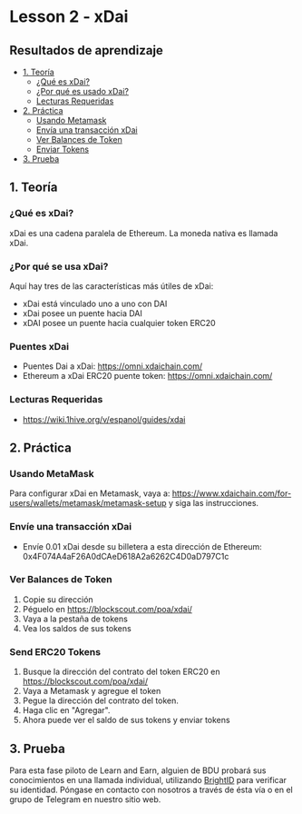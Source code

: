 # Lesson 2 - xDai

## Resultados de aprendizaje
- [1. Teoría](#1.-Teoría)
  - [¿Qué es xDai?](#Que-es-xDai)
  - [¿Por qué es usado xDai?](#Por-que-es-ussdo-xDai)
  - [Lecturas Requeridas](#Lecturas-Requeridas)
- [2. Práctica](#2.-Practica)
  - [Usando Metamask](#Usando-Metamask)
  - [Envía una transacción xDai](#Envia-una-transaccion-xDai)
  - [Ver Balances de Token](#Ver-balances-de-Token)
  - [Enviar Tokens](#Enviar-Tokens)
- [3. Prueba](#3.-Prueba)

## 1. Teoría
### ¿Qué es xDai?
xDai es una cadena paralela de Ethereum. La moneda nativa es llamada xDai. 

### ¿Por qué se usa xDai?
Aquí hay tres de las características más útiles de xDai:
- xDai está vinculado uno a uno con DAI
- xDai posee un puente hacia DAI
- xDAI posee un puente hacia cualquier token ERC20

### Puentes xDai 
- Puentes Dai a xDai: https://omni.xdaichain.com/
- Ethereum a xDai ERC20 puente token: https://omni.xdaichain.com/

### Lecturas Requeridas

- https://wiki.1hive.org/v/espanol/guides/xdai

## 2. Práctica
### Usando MetaMask
Para configurar xDai en Metamask, vaya a: https://www.xdaichain.com/for-users/wallets/metamask/metamask-setup y siga las instrucciones.

### Envíe una transacción xDai
- Envíe 0.01 xDai desde su billetera a esta dirección de Ethereum: 0x4F074A4aF26A0dCAeD618A2a6262C4D0aD797C1c

### Ver Balances de Token
1. Copie su dirección
 2. Péguelo en https://blockscout.com/poa/xdai/
 3. Vaya a la pestaña de tokens
 4. Vea los saldos de sus tokens

### Send ERC20 Tokens
1. Busque la dirección del contrato del token ERC20 en https://blockscout.com/poa/xdai/
 2. Vaya a Metamask y agregue el token
 3. Pegue la dirección del contrato del token.
 4. Haga clic en "Agregar".
 5. Ahora puede ver el saldo de sus tokens y enviar tokens

## 3. Prueba
Para esta fase piloto de Learn and Earn, alguien de BDU probará sus conocimientos en una llamada individual, utilizando [BrightID](https://www.brightid.org/) para verificar su identidad.  Póngase en contacto con nosotros a través de ésta vía o en el grupo de Telegram en nuestro sitio web.

